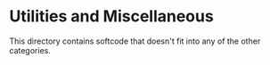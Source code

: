 # Utilities and Miscellaneous

This directory contains softcode that doesn't fit into any of the other categories.
